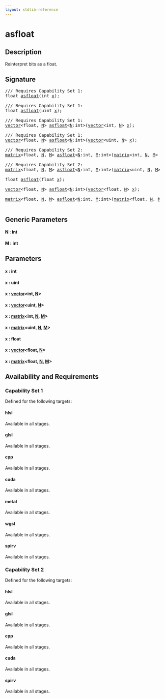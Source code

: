```yaml
---
layout: stdlib-reference
---
```


# asfloat

## Description

Reinterpret bits as a float.




## Signature 

<pre>
/// Requires Capability Set 1:
<span class="code_keyword">float</span> <a href="asfloat">asfloat</a>(<span class="code_keyword">int</span> <a href="asfloat#decl-x" class="code_param">x</a>);

/// Requires Capability Set 1:
<span class="code_keyword">float</span> <a href="asfloat">asfloat</a>(<span class="code_keyword">uint</span> <a href="asfloat#decl-x" class="code_param">x</a>);

/// Requires Capability Set 1:
<a href="../types/vector/index" class="code_type">vector</a>&lt;<span class="code_keyword">float</span>, <a href="asfloat#decl-N" class="code_var">N</a>&gt; <a href="asfloat">asfloat</a>&lt;<a href="asfloat#decl-N" class="code_var">N</a>:<span class="code_keyword">int</span>&gt;(<a href="../types/vector/index" class="code_type">vector</a>&lt;<span class="code_keyword">int</span>, <a href="asfloat#decl-N" class="code_var">N</a>&gt; <a href="asfloat#decl-x" class="code_param">x</a>);

/// Requires Capability Set 1:
<a href="../types/vector/index" class="code_type">vector</a>&lt;<span class="code_keyword">float</span>, <a href="asfloat#decl-N" class="code_var">N</a>&gt; <a href="asfloat">asfloat</a>&lt;<a href="asfloat#decl-N" class="code_var">N</a>:<span class="code_keyword">int</span>&gt;(<a href="../types/vector/index" class="code_type">vector</a>&lt;<span class="code_keyword">uint</span>, <a href="asfloat#decl-N" class="code_var">N</a>&gt; <a href="asfloat#decl-x" class="code_param">x</a>);

/// Requires Capability Set 2:
<a href="../types/matrix/index" class="code_type">matrix</a>&lt;<span class="code_keyword">float</span>, <a href="asfloat#decl-N" class="code_var">N</a>, <a href="asfloat#decl-M" class="code_var">M</a>&gt; <a href="asfloat">asfloat</a>&lt;<a href="asfloat#decl-N" class="code_var">N</a>:<span class="code_keyword">int</span>, <a href="asfloat#decl-M" class="code_var">M</a>:<span class="code_keyword">int</span>&gt;(<a href="../types/matrix/index" class="code_type">matrix</a>&lt;<span class="code_keyword">int</span>, <a href="asfloat#decl-N" class="code_var">N</a>, <a href="asfloat#decl-M" class="code_var">M</a>&gt; <a href="asfloat#decl-x" class="code_param">x</a>);

/// Requires Capability Set 2:
<a href="../types/matrix/index" class="code_type">matrix</a>&lt;<span class="code_keyword">float</span>, <a href="asfloat#decl-N" class="code_var">N</a>, <a href="asfloat#decl-M" class="code_var">M</a>&gt; <a href="asfloat">asfloat</a>&lt;<a href="asfloat#decl-N" class="code_var">N</a>:<span class="code_keyword">int</span>, <a href="asfloat#decl-M" class="code_var">M</a>:<span class="code_keyword">int</span>&gt;(<a href="../types/matrix/index" class="code_type">matrix</a>&lt;<span class="code_keyword">uint</span>, <a href="asfloat#decl-N" class="code_var">N</a>, <a href="asfloat#decl-M" class="code_var">M</a>&gt; <a href="asfloat#decl-x" class="code_param">x</a>);

<span class="code_keyword">float</span> <a href="asfloat">asfloat</a>(<span class="code_keyword">float</span> <a href="asfloat#decl-x" class="code_param">x</a>);

<a href="../types/vector/index" class="code_type">vector</a>&lt;<span class="code_keyword">float</span>, <a href="asfloat#decl-N" class="code_var">N</a>&gt; <a href="asfloat">asfloat</a>&lt;<a href="asfloat#decl-N" class="code_var">N</a>:<span class="code_keyword">int</span>&gt;(<a href="../types/vector/index" class="code_type">vector</a>&lt;<span class="code_keyword">float</span>, <a href="asfloat#decl-N" class="code_var">N</a>&gt; <a href="asfloat#decl-x" class="code_param">x</a>);

<a href="../types/matrix/index" class="code_type">matrix</a>&lt;<span class="code_keyword">float</span>, <a href="asfloat#decl-N" class="code_var">N</a>, <a href="asfloat#decl-M" class="code_var">M</a>&gt; <a href="asfloat">asfloat</a>&lt;<a href="asfloat#decl-N" class="code_var">N</a>:<span class="code_keyword">int</span>, <a href="asfloat#decl-M" class="code_var">M</a>:<span class="code_keyword">int</span>&gt;(<a href="../types/matrix/index" class="code_type">matrix</a>&lt;<span class="code_keyword">float</span>, <a href="asfloat#decl-N" class="code_var">N</a>, <a href="asfloat#decl-M" class="code_var">M</a>&gt; <a href="asfloat#decl-x" class="code_param">x</a>);

</pre>

## Generic Parameters

####  <a id="decl-N"></a>N  : int
####  <a id="decl-M"></a>M  : int

## Parameters

####  <a id="decl-x"></a>x  : int
####  <a id="decl-x"></a>x  : uint
####  <a id="decl-x"></a>x  : [vector](../types/vector/index)\<int, [N](../types/vector/index#decl-N)\>
####  <a id="decl-x"></a>x  : [vector](../types/vector/index)\<uint, [N](../types/vector/index#decl-N)\>
####  <a id="decl-x"></a>x  : [matrix](../types/matrix/index)\<int, [N](../types/matrix/index#decl-N), [M](../types/matrix/index#decl-M)\>
####  <a id="decl-x"></a>x  : [matrix](../types/matrix/index)\<uint, [N](../types/matrix/index#decl-N), [M](../types/matrix/index#decl-M)\>
####  <a id="decl-x"></a>x  : float
####  <a id="decl-x"></a>x  : [vector](../types/vector/index)\<float, [N](../types/vector/index#decl-N)\>
####  <a id="decl-x"></a>x  : [matrix](../types/matrix/index)\<float, [N](../types/matrix/index#decl-N), [M](../types/matrix/index#decl-M)\>

## Availability and Requirements

### Capability Set 1

Defined for the following targets:

#### hlsl
Available in all stages.

#### glsl
Available in all stages.

#### cpp
Available in all stages.

#### cuda
Available in all stages.

#### metal
Available in all stages.

#### wgsl
Available in all stages.

#### spirv
Available in all stages.


### Capability Set 2

Defined for the following targets:

#### hlsl
Available in all stages.

#### glsl
Available in all stages.

#### cpp
Available in all stages.

#### cuda
Available in all stages.

#### spirv
Available in all stages.



